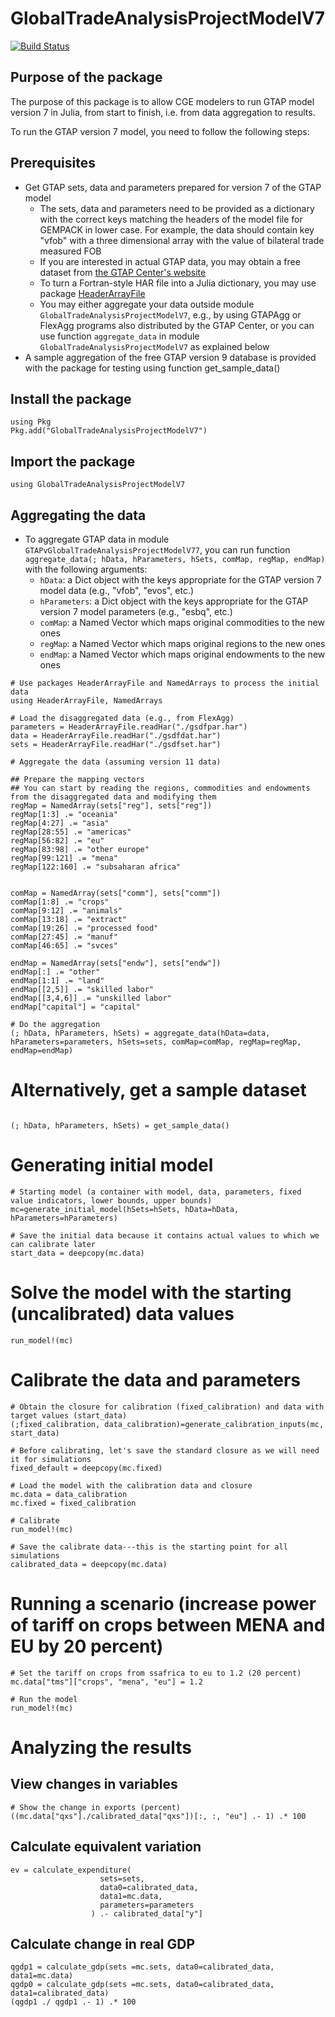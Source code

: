 # GlobalTradeAnalysisProjectModelV7

[![Build Status](https://github.com/mivanic/GlobalTradeAnalysisProjectModelV7.jl/actions/workflows/CI.yml/badge.svg?branch=master)](https://github.com/mivanic/GlobalTradeAnalysisProjectModelV7.jl/actions/workflows/CI.yml?query=branch%3Amaster)

## Purpose of the package

The purpose of this package is to allow CGE modelers to run GTAP model version 7 in Julia, from start to finish, i.e. from data aggregation to results.

To run the GTAP version 7 model, you need to follow the following steps:

## Prerequisites

- Get GTAP sets, data and parameters prepared for version 7 of the GTAP model
    - The sets, data and parameters need to be provided as a dictionary with the correct keys matching the headers of the model file for GEMPACK in lower case. For example, the data should contain key "vfob" with a three dimensional array with the value of bilateral trade measured FOB
    - If you are interested in actual GTAP data, you may obtain a free dataset from [the GTAP Center's website](https://www.gtap.agecon.purdue.edu/)
    - To turn a Fortran-style HAR file into a Julia dictionary, you may use package [HeaderArrayFile](https://github.com/mivanic/HeaderArrayFile.jl)
    - You may either aggregate your data outside module `GlobalTradeAnalysisProjectModelV7`, e.g., by using GTAPAgg or FlexAgg programs also distributed by the GTAP Center, or you can use function `aggregate_data` in module `GlobalTradeAnalysisProjectModelV7` as explained below
- A sample aggregation of the free GTAP version 9 database is provided with the package for testing using function get_sample_data()

## Install the package

```
using Pkg
Pkg.add("GlobalTradeAnalysisProjectModelV7")
```

## Import the package

```
using GlobalTradeAnalysisProjectModelV7
```

## Aggregating the data

- To aggregate GTAP data in module `GTAPvGlobalTradeAnalysisProjectModelV77`, you can run function `aggregate_data(; hData, hParameters, hSets, comMap, regMap, endMap)` with the following arguments:
    - `hData`: a Dict object with the keys appropriate for the GTAP version 7 model data (e.g., "vfob", "evos", etc.)
    - `hParameters`: a Dict object with the keys appropriate for the GTAP version 7 model parameters (e.g., "esbq", etc.)
    - `comMap`: a Named Vector which maps original commodities to the new ones 
    - `regMap`: a Named Vector which maps original regions to the new ones
    - `endMap`: a Named Vector which maps original endowments to the new ones
        

```
# Use packages HeaderArrayFile and NamedArrays to process the initial data
using HeaderArrayFile, NamedArrays

# Load the disaggregated data (e.g., from FlexAgg)
parameters = HeaderArrayFile.readHar("./gsdfpar.har")
data = HeaderArrayFile.readHar("./gsdfdat.har")
sets = HeaderArrayFile.readHar("./gsdfset.har")

# Aggregate the data (assuming version 11 data)

## Prepare the mapping vectors
## You can start by reading the regions, commodities and endowments from the disaggregated data and modifying them
regMap = NamedArray(sets["reg"], sets["reg"])
regMap[1:3] .= "oceania"
regMap[4:27] .= "asia"
regMap[28:55] .= "americas"
regMap[56:82] .= "eu"
regMap[83:98] .= "other europe"
regMap[99:121] .= "mena"
regMap[122:160] .= "subsaharan africa"


comMap = NamedArray(sets["comm"], sets["comm"])
comMap[1:8] .= "crops"
comMap[9:12] .= "animals"
comMap[13:18] .= "extract"
comMap[19:26] .= "processed food"
comMap[27:45] .= "manuf"
comMap[46:65] .= "svces"

endMap = NamedArray(sets["endw"], sets["endw"])
endMap[:] .= "other"
endMap[1:1] .= "land"
endMap[[2,5]] .= "skilled labor"
endMap[[3,4,6]] .= "unskilled labor"
endMap["capital"] = "capital"

# Do the aggregation
(; hData, hParameters, hSets) = aggregate_data(hData=data, hParameters=parameters, hSets=sets, comMap=comMap, regMap=regMap, endMap=endMap)

```

# Alternatively, get a sample dataset

```

(; hData, hParameters, hSets) = get_sample_data()

```

# Generating initial model

```
# Starting model (a container with model, data, parameters, fixed value indicators, lower bounds, upper bounds)
mc=generate_initial_model(hSets=hSets, hData=hData, hParameters=hParameters)

# Save the initial data because it contains actual values to which we can calibrate later
start_data = deepcopy(mc.data)
```

# Solve the model with the starting (uncalibrated) data  values

```
run_model!(mc)
```

# Calibrate the data and parameters

```
# Obtain the closure for calibration (fixed_calibration) and data with target values (start_data)
(;fixed_calibration, data_calibration)=generate_calibration_inputs(mc, start_data)

# Before calibrating, let's save the standard closure as we will need it for simulations
fixed_default = deepcopy(mc.fixed)

# Load the model with the calibration data and closure
mc.data = data_calibration
mc.fixed = fixed_calibration

# Calibrate
run_model!(mc)

# Save the calibrate data---this is the starting point for all simulations
calibrated_data = deepcopy(mc.data)
```



# Running a scenario (increase power of tariff on crops between MENA and EU by 20 percent)

```
# Set the tariff on crops from ssafrica to eu to 1.2 (20 percent)
mc.data["tms"]["crops", "mena", "eu"] = 1.2

# Run the model
run_model!(mc)

```

# Analyzing the results

## View changes in variables

```
# Show the change in exports (percent)
((mc.data["qxs"]./calibrated_data["qxs"])[:, :, "eu"] .- 1) .* 100

```

## Calculate equivalent variation

```
ev = calculate_expenditure(
                    sets=sets, 
                    data0=calibrated_data, 
                    data1=mc.data, 
                    parameters=parameters
                  ) .- calibrated_data["y"]
```

## Calculate change in real GDP

```
qgdp1 = calculate_gdp(sets =mc.sets, data0=calibrated_data, data1=mc.data)
qgdp0 = calculate_gdp(sets =mc.sets, data0=calibrated_data, data1=calibrated_data)
(qgdp1 ./ qgdp1 .- 1) .* 100
```